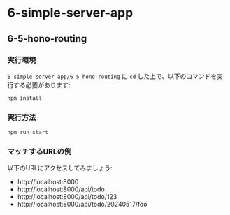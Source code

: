 # 6-simple-server-app
## 6-5-hono-routing
### 実行環境
`6-simple-server-app/6-5-hono-routing` に `cd` した上で、以下のコマンドを実行する必要があります:
```bash
npm install
```

### 実行方法
```bash
npm run start
```

### マッチするURLの例
以下のURLにアクセスしてみましょう:
- http://localhost:8000
- http://localhost:8000/api/todo
- http://localhost:8000/api/todo/123
- http://localhost:8000/api/todo/20240517/foo
